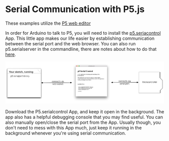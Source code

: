 # Serial Communication with P5.js

These examples utilize the [P5 web editor](http://alpha.editor.p5js.org/)

In order for Arduino to talk to P5, you will need to install the [p5.seriacontrol](https://github.com/vanevery/p5.serialcontrol/releases) App. This little app makes our life easier by establishing communication between the serial port and the web browser. You can also run p5.serialserver in the commandline, there are notes about how to do that [here](https://itp.nyu.edu/physcomp/labs/labs-serial-communication/lab-serial-input-to-the-p5-js-ide/).

![socket serial connection](socket-serial-connection.png "Socket Serial Connection")

Download the P5.serialcontrol App, and keep it open in the background. The app also has a helpful debugging console that you may find useful. You can also manually open/close the serial port from the App. Usually though, you don't need to mess with this App much, just keep it running in the background whenever you're using serial communication.
